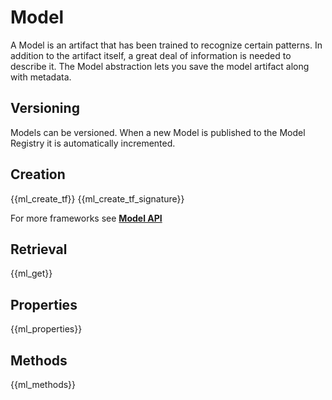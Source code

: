 # Model

A Model is an artifact that has been trained to recognize certain patterns. In addition to the artifact itself, a great deal of information is needed to describe it. The Model abstraction lets you save the model artifact along with metadata.

## Versioning

Models can be versioned. When a new Model is published to the Model Registry it is automatically incremented.

## Creation

{{ml_create_tf}}
{{ml_create_tf_signature}}

For more frameworks see [**Model API**](../api/model_api)

## Retrieval

{{ml_get}}

## Properties

{{ml_properties}}

## Methods

{{ml_methods}}
